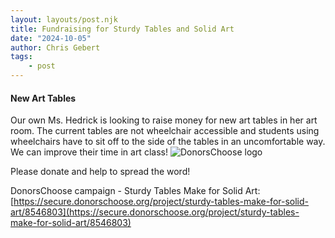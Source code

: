 ```yaml
---
layout: layouts/post.njk
title: Fundraising for Sturdy Tables and Solid Art
date: "2024-10-05"
author: Chris Gebert
tags:
    - post
---
```


#### New Art Tables 

Our own Ms. Hedrick is looking to raise money for new art tables in her art room. The current tables are not wheelchair accessible and students using wheelchairs have to sit off to the side of the tables in an uncomfortable way. We can improve their time in art class! <span class="image right">![DonorsChoose logo](/assets/images/DonorsChoose-Blue.png)</span>

Please donate and help to spread the word!

DonorsChoose campaign - Sturdy Tables Make for Solid Art: [https://secure.donorschoose.org/project/sturdy-tables-make-for-solid-art/8546803](https://secure.donorschoose.org/project/sturdy-tables-make-for-solid-art/8546803) 
